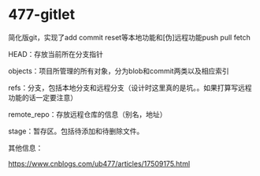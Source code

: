# 477-gitlet

简化版git，实现了add commit reset等本地功能和[伪]远程功能push pull fetch


HEAD：存放当前所在分支指针

objects：项目所管理的所有对象，分为blob和commit两类以及相应索引

refs：分支，包括本地分支和远程分支（设计时这里真的是坑。。如果打算写远程功能的话一定要注意）

remote_repo：存放远程仓库的信息（别名，地址）

stage：暂存区。包括待添加和待删除文件。


其他信息：

https://www.cnblogs.com/ub477/articles/17509175.html



